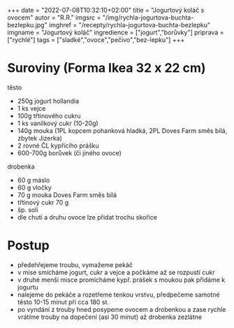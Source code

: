 
+++
date = "2022-07-08T10:32:10+02:00"
title = "Jogurtový koláč s ovocem"
autor = "R.R."
imgsrc = "/img/rychla-jogurtova-buchta-bezlepku.jpg"
imghref = "/recepty/rychla-jogurtova-buchta-bezlepku"
imgname = "Jogurtový koláč"
ingredience = ["jogurt","borůvky"]
priprava = ["rychlé"]
tags = ["sladké","ovoce","pečivo","bez-lepku"]
+++


# Suroviny (Forma Ikea 32 x 22 cm)
těsto
- 250g jogurt hollandia
- 1 ks vejce
- 100g třtinového cukru
- 1 ks vanilkový cukr (10-20g)
- 140g mouka (1PL kopcem pohanková hladká, 2PL Doves Farm směs bílá, zbytek Jizerka)
- 2 rovné ČL kypřícího prášku
- 600-700g borůvek (či jiného ovoce)

drobenka
- 60 g máslo
- 60 g vločky
- 70 g mouka Doves Farm směs bílá
- třtinový cukr 70 g
- šp. soli
- dle chuti a druhu ovoce lze přidat trochu skořice

# Postup
- předehřejeme troubu, vymažeme pekáč
- v míse smícháme jogurt, cukr a vejce a počkáme až se rozpustí cukr
- v druhé menší misce promícháme kypř. prášek s moukou pak přidáme k jogurtu
- nalejeme do pekáče a rozetřeme tenkou vrstvu, předpečeme samotné těsto 10-15 minut při cca 180 st.
- po vyndání z trouby hned posypeme ovocem a drobenkou a zase rychle vrátíme trouby na dopečení (asi 30 minut) až drobenka zezlátne








